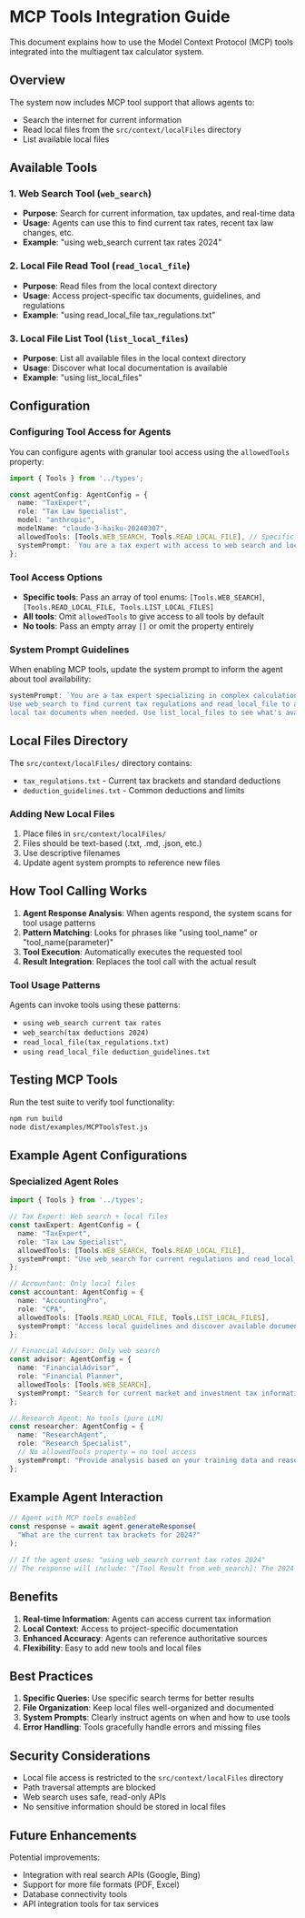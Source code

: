 # MCP Tools Integration Guide

This document explains how to use the Model Context Protocol (MCP) tools integrated into the multiagent tax calculator system.

## Overview

The system now includes MCP tool support that allows agents to:
- Search the internet for current information
- Read local files from the `src/context/localFiles` directory
- List available local files

## Available Tools

### 1. Web Search Tool (`web_search`)
- **Purpose**: Search for current information, tax updates, and real-time data
- **Usage**: Agents can use this to find current tax rates, recent tax law changes, etc.
- **Example**: "using web_search current tax rates 2024"

### 2. Local File Read Tool (`read_local_file`)
- **Purpose**: Read files from the local context directory
- **Usage**: Access project-specific tax documents, guidelines, and regulations
- **Example**: "using read_local_file tax_regulations.txt"

### 3. Local File List Tool (`list_local_files`)
- **Purpose**: List all available files in the local context directory
- **Usage**: Discover what local documentation is available
- **Example**: "using list_local_files"

## Configuration

### Configuring Tool Access for Agents

You can configure agents with granular tool access using the `allowedTools` property:

```typescript
import { Tools } from '../types';

const agentConfig: AgentConfig = {
  name: "TaxExpert",
  role: "Tax Law Specialist",
  model: "anthropic",
  modelName: "claude-3-haiku-20240307",
  allowedTools: [Tools.WEB_SEARCH, Tools.READ_LOCAL_FILE], // Specific tools only
  systemPrompt: `You are a tax expert with access to web search and local files...`
};
```

### Tool Access Options

- **Specific tools**: Pass an array of tool enums: `[Tools.WEB_SEARCH]`, `[Tools.READ_LOCAL_FILE, Tools.LIST_LOCAL_FILES]`
- **All tools**: Omit `allowedTools` to give access to all tools by default  
- **No tools**: Pass an empty array `[]` or omit the property entirely

### System Prompt Guidelines

When enabling MCP tools, update the system prompt to inform the agent about tool availability:

```typescript
systemPrompt: `You are a tax expert specializing in complex calculations.
Use web_search to find current tax regulations and read_local_file to access 
local tax documents when needed. Use list_local_files to see what's available.`
```

## Local Files Directory

The `src/context/localFiles/` directory contains:
- `tax_regulations.txt` - Current tax brackets and standard deductions
- `deduction_guidelines.txt` - Common deductions and limits

### Adding New Local Files

1. Place files in `src/context/localFiles/`
2. Files should be text-based (.txt, .md, .json, etc.)
3. Use descriptive filenames
4. Update agent system prompts to reference new files

## How Tool Calling Works

1. **Agent Response Analysis**: When agents respond, the system scans for tool usage patterns
2. **Pattern Matching**: Looks for phrases like "using tool_name" or "tool_name(parameter)"
3. **Tool Execution**: Automatically executes the requested tool
4. **Result Integration**: Replaces the tool call with the actual result

### Tool Usage Patterns

Agents can invoke tools using these patterns:
- `using web_search current tax rates`
- `web_search(tax deductions 2024)`
- `read_local_file(tax_regulations.txt)`
- `using read_local_file deduction_guidelines.txt`

## Testing MCP Tools

Run the test suite to verify tool functionality:

```bash
npm run build
node dist/examples/MCPToolsTest.js
```

## Example Agent Configurations

### Specialized Agent Roles

```typescript
import { Tools } from '../types';

// Tax Expert: Web search + local files
const taxExpert: AgentConfig = {
  name: "TaxExpert",
  role: "Tax Law Specialist",
  allowedTools: [Tools.WEB_SEARCH, Tools.READ_LOCAL_FILE],
  systemPrompt: "Use web_search for current regulations and read_local_file for documentation."
};

// Accountant: Only local files
const accountant: AgentConfig = {
  name: "AccountingPro",
  role: "CPA",
  allowedTools: [Tools.READ_LOCAL_FILE, Tools.LIST_LOCAL_FILES],
  systemPrompt: "Access local guidelines and discover available documentation."
};

// Financial Advisor: Only web search
const advisor: AgentConfig = {
  name: "FinancialAdvisor", 
  role: "Financial Planner",
  allowedTools: [Tools.WEB_SEARCH],
  systemPrompt: "Search for current market and investment tax information."
};

// Research Agent: No tools (pure LLM)
const researcher: AgentConfig = {
  name: "ResearchAgent",
  role: "Research Specialist", 
  // No allowedTools property = no tool access
  systemPrompt: "Provide analysis based on your training data and reasoning capabilities."
};
```

## Example Agent Interaction

```typescript
// Agent with MCP tools enabled
const response = await agent.generateResponse(
  "What are the current tax brackets for 2024?"
);

// If the agent uses: "using web_search current tax rates 2024"
// The response will include: "[Tool Result from web_search]: The 2024 federal..."
```

## Benefits

1. **Real-time Information**: Agents can access current tax information
2. **Local Context**: Access to project-specific documentation
3. **Enhanced Accuracy**: Agents can reference authoritative sources
4. **Flexibility**: Easy to add new tools and local files

## Best Practices

1. **Specific Queries**: Use specific search terms for better results
2. **File Organization**: Keep local files well-organized and documented
3. **System Prompts**: Clearly instruct agents on when and how to use tools
4. **Error Handling**: Tools gracefully handle errors and missing files

## Security Considerations

- Local file access is restricted to the `src/context/localFiles` directory
- Path traversal attempts are blocked
- Web search uses safe, read-only APIs
- No sensitive information should be stored in local files

## Future Enhancements

Potential improvements:
- Integration with real search APIs (Google, Bing)
- Support for more file formats (PDF, Excel)
- Database connectivity tools
- API integration tools for tax services